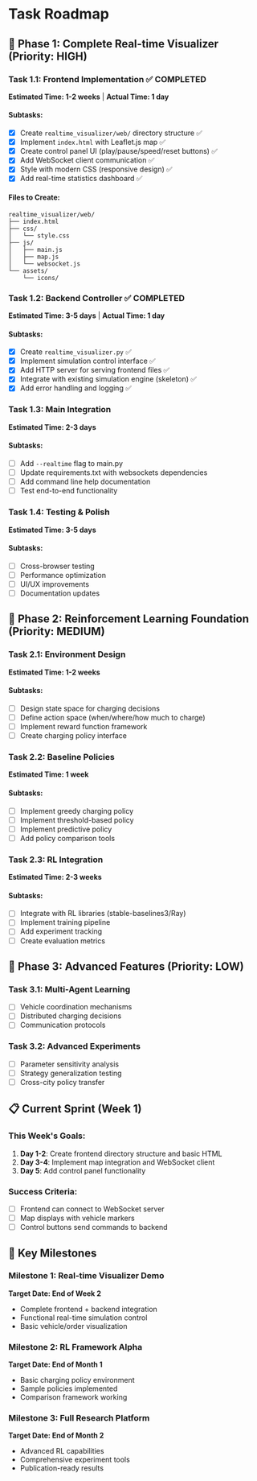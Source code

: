 # Task Roadmap

## 🚀 Phase 1: Complete Real-time Visualizer (Priority: HIGH)

### Task 1.1: Frontend Implementation ✅ **COMPLETED**
**Estimated Time: 1-2 weeks** | **Actual Time: 1 day**

#### Subtasks:
- [x] Create `realtime_visualizer/web/` directory structure ✅
- [x] Implement `index.html` with Leaflet.js map ✅
- [x] Create control panel UI (play/pause/speed/reset buttons) ✅
- [x] Add WebSocket client communication ✅
- [x] Style with modern CSS (responsive design) ✅
- [x] Add real-time statistics dashboard ✅

#### Files to Create:
```
realtime_visualizer/web/
├── index.html
├── css/
│   └── style.css
├── js/
│   ├── main.js
│   ├── map.js
│   └── websocket.js
└── assets/
    └── icons/
```

### Task 1.2: Backend Controller ✅ **COMPLETED**
**Estimated Time: 3-5 days** | **Actual Time: 1 day**

#### Subtasks:
- [x] Create `realtime_visualizer.py` ✅
- [x] Implement simulation control interface ✅
- [x] Add HTTP server for serving frontend files ✅
- [x] Integrate with existing simulation engine (skeleton) ✅
- [x] Add error handling and logging ✅

### Task 1.3: Main Integration
**Estimated Time: 2-3 days**

#### Subtasks:
- [ ] Add `--realtime` flag to main.py
- [ ] Update requirements.txt with websockets dependencies
- [ ] Add command line help documentation
- [ ] Test end-to-end functionality

### Task 1.4: Testing & Polish
**Estimated Time: 3-5 days**

#### Subtasks:
- [ ] Cross-browser testing
- [ ] Performance optimization
- [ ] UI/UX improvements
- [ ] Documentation updates

## 🧪 Phase 2: Reinforcement Learning Foundation (Priority: MEDIUM)

### Task 2.1: Environment Design
**Estimated Time: 1-2 weeks**

#### Subtasks:
- [ ] Design state space for charging decisions
- [ ] Define action space (when/where/how much to charge)
- [ ] Implement reward function framework
- [ ] Create charging policy interface

### Task 2.2: Baseline Policies
**Estimated Time: 1 week**

#### Subtasks:
- [ ] Implement greedy charging policy
- [ ] Implement threshold-based policy
- [ ] Implement predictive policy
- [ ] Add policy comparison tools

### Task 2.3: RL Integration
**Estimated Time: 2-3 weeks**

#### Subtasks:
- [ ] Integrate with RL libraries (stable-baselines3/Ray)
- [ ] Implement training pipeline
- [ ] Add experiment tracking
- [ ] Create evaluation metrics

## 🔬 Phase 3: Advanced Features (Priority: LOW)

### Task 3.1: Multi-Agent Learning
- [ ] Vehicle coordination mechanisms
- [ ] Distributed charging decisions
- [ ] Communication protocols

### Task 3.2: Advanced Experiments
- [ ] Parameter sensitivity analysis
- [ ] Strategy generalization testing
- [ ] Cross-city policy transfer

## 📋 Current Sprint (Week 1)

### This Week's Goals:
1. **Day 1-2**: Create frontend directory structure and basic HTML
2. **Day 3-4**: Implement map integration and WebSocket client
3. **Day 5**: Add control panel functionality

### Success Criteria:
- [ ] Frontend can connect to WebSocket server
- [ ] Map displays with vehicle markers
- [ ] Control buttons send commands to backend

## 🎯 Key Milestones

### Milestone 1: Real-time Visualizer Demo
**Target Date: End of Week 2**
- Complete frontend + backend integration
- Functional real-time simulation control
- Basic vehicle/order visualization

### Milestone 2: RL Framework Alpha
**Target Date: End of Month 1**
- Basic charging policy environment
- Sample policies implemented
- Comparison framework working

### Milestone 3: Full Research Platform
**Target Date: End of Month 2**
- Advanced RL capabilities
- Comprehensive experiment tools
- Publication-ready results 
